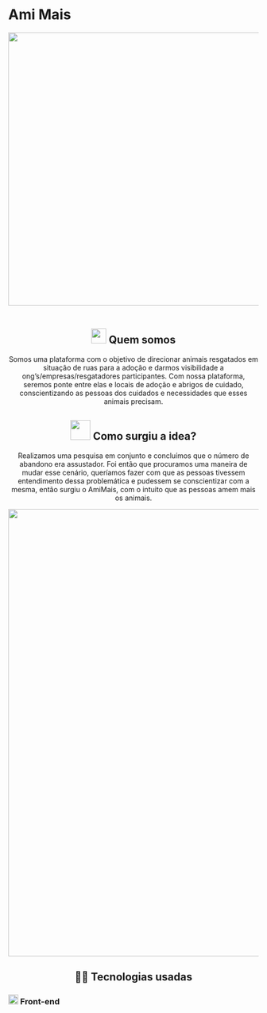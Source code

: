<h1>Ami Mais</h1>
 
<div align="center">
   <img width="550px" src="https://cdn.discordapp.com/attachments/773372240686350356/1054500953744744448/LogoAmiMais.png"/>
</div>
<br/>
 
<div align="center">
   <h2> <img width="30px" src="https://cdn.discordapp.com/attachments/773372240686350356/1054524159998316584/happy.png"/> Quem somos</h2>
   
   <p>
      Somos uma plataforma com o objetivo de direcionar animais resgatados em
      situação de ruas para a adoção e darmos visibilidade a
      ong’s/empresas/resgatadores participantes.
      Com nossa plataforma, seremos ponte entre elas e locais de adoção e abrigos de
      cuidado, conscientizando as pessoas dos cuidados e necessidades que esses
      animais precisam.
   </p>
   
   <h2> <img  width="40px" src="https://cdn.discordapp.com/attachments/773372240686350356/1054526951672528927/thinking.png"/> Como surgiu a idea?</h2>
   
   <p>
      Realizamos uma pesquisa em conjunto e concluímos que o número de abandono era
      assustador. Foi então que procuramos uma maneira de mudar esse cenário,
      queríamos fazer com que as pessoas tivessem entendimento dessa
      problemática e pudessem se conscientizar com a mesma, então surgiu o AmiMais, com
      o intuito que as pessoas amem mais os animais.
   </p>
   <img width="900px" src="https://cdn.discordapp.com/attachments/773372240686350356/1054540616886931546/APRESENTACAO.jpg" />
    <h2>👩‍💻 Tecnologias usadas </h2>
</div>

<div>
    <h3> <img  width="20px"  src="https://cdn.discordapp.com/attachments/773372240686350356/1054544368524071002/seo.png"/> Front-end </h3>
</div>



